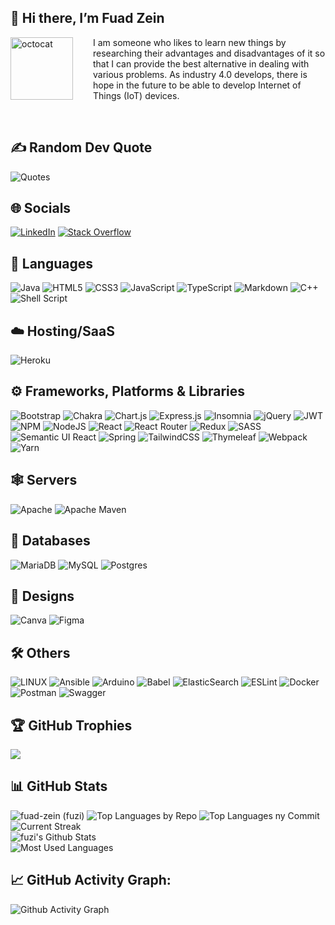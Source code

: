 ## 👋 Hi there, I’m **Fuad Zein**

<img align="left" height="100" src="https://user-images.githubusercontent.com/69384657/179312151-fdabe3af-823f-41ab-a6d4-17a72af4e9e8.png" alt="octocat" style="margin-right: 2rem;" />

I am someone who likes to learn new things by researching their advantages and disadvantages of it so that I can provide the best alternative in dealing with various problems. As industry 4.0 develops, there is hope in the future to be able to develop Internet of Things (IoT) devices.

&nbsp;

## ✍️ Random Dev Quote

![Quotes](https://quotes-github-readme.vercel.app/api?type=horizontal&theme=dracula)

## 🌐 Socials

[![LinkedIn](https://img.shields.io/badge/LinkedIn-%230077B5.svg?logo=linkedin&logoColor=white)](https://www.linkedin.com/in/fuadzein/)
[![Stack Overflow](https://img.shields.io/badge/-Stackoverflow-FE7A16?logo=stack-overflow&logoColor=white)](https://stackoverflow.com/users/18139953)

## 🎯 Languages

![Java](https://img.shields.io/badge/java-%23ED8B00.svg?style=flat&logo=java&logoColor=white)
![HTML5](https://img.shields.io/badge/html5-%23E34F26.svg?style=flat&logo=html5&logoColor=white)
![CSS3](https://img.shields.io/badge/css3-%231572B6.svg?style=flat&logo=css3&logoColor=white)
![JavaScript](https://img.shields.io/badge/javascript-%23323330.svg?style=flat&logo=javascript&logoColor=%23F7DF1E)
![TypeScript](https://img.shields.io/badge/typescript-%23007ACC.svg?style=flat&logo=typescript&logoColor=white)
![Markdown](https://img.shields.io/badge/markdown-%23000000.svg?style=flat&logo=markdown&logoColor=white)
![C++](https://img.shields.io/badge/c++-%2300599C.svg?style=flat&logo=c%2B%2B&logoColor=white)
![Shell Script](https://img.shields.io/badge/shell_script-%23121011.svg?style=flat&logo=gnu-bash&logoColor=white)

## ☁️ Hosting/SaaS

<!-- ![AWS](https://img.shields.io/badge/AWS-%23FF9900.svg?style=flat&logo=amazon-aws&logoColor=white) -->
<!-- ![Firebase](https://img.shields.io/badge/firebase-%23039BE5.svg?style=flat&logo=firebase) -->
<!-- ![Google Cloud](https://img.shields.io/badge/Google%20Cloud-%234285F4.svg?style=flat&logo=google-cloud&logoColor=white) -->

![Heroku](https://img.shields.io/badge/heroku-%23430098.svg?style=flat&logo=heroku&logoColor=white)

<!-- ![Oracle](https://img.shields.io/badge/Oracle-F80000?style=flat&logo=oracle&logoColor=white) -->
<!-- ![Netlify](https://img.shields.io/badge/netlify-%23000000.svg?style=flat&logo=netlify&logoColor=#00C7B7)  -->
<!-- ![OpenStack](https://img.shields.io/badge/Openstack-%23f01742.svg?style=flat&logo=openstack&logoColor=white) -->

## ⚙️ Frameworks, Platforms & Libraries

![Bootstrap](https://img.shields.io/badge/bootstrap-%23563D7C.svg?style=flat&logo=bootstrap&logoColor=white) ![Chakra](https://img.shields.io/badge/chakra-%234ED1C5.svg?style=flat&logo=chakraui&logoColor=white)
![Chart.js](https://img.shields.io/badge/chart.js-F5788D.svg?style=flat&logo=chart.js&logoColor=white)
![Express.js](https://img.shields.io/badge/express.js-%23404d59.svg?style=flat&logo=express&logoColor=%2361DAFB)
![Insomnia](https://img.shields.io/badge/Insomnia-black?style=flat&logo=insomnia&logoColor=5849BE)
![jQuery](https://img.shields.io/badge/jquery-%230769AD.svg?style=flat&logo=jquery&logoColor=white)
![JWT](https://img.shields.io/badge/JWT-black?style=flat&logo=JSON%20web%20tokens)
![NPM](https://img.shields.io/badge/NPM-%23000000.svg?style=flat&logo=npm&logoColor=white)
![NodeJS](https://img.shields.io/badge/node.js-6DA55F?style=flat&logo=node.js&logoColor=white)
![React](https://img.shields.io/badge/react-%2320232a.svg?style=flat&logo=react&logoColor=%2361DAFB) ![React Router](https://img.shields.io/badge/React_Router-CA4245?style=flat&logo=react-router&logoColor=white)
![Redux](https://img.shields.io/badge/redux-%23593d88.svg?style=flat&logo=redux&logoColor=white)
![SASS](https://img.shields.io/badge/SASS-hotpink.svg?style=flat&logo=SASS&logoColor=white)
![Semantic UI React](https://img.shields.io/badge/Semantic%20UI%20React-%2335BDB2.svg?style=flat&logo=SemanticUIReact&logoColor=white)
![Spring](https://img.shields.io/badge/spring-%236DB33F.svg?style=flat&logo=spring&logoColor=white)
![TailwindCSS](https://img.shields.io/badge/tailwindcss-%2338B2AC.svg?style=flat&logo=tailwind-css&logoColor=white)
![Thymeleaf](https://img.shields.io/badge/Thymeleaf-%23005C0F.svg?style=flat&logo=Thymeleaf&logoColor=white) ![Webpack](https://img.shields.io/badge/webpack-%238DD6F9.svg?style=flat&logo=webpack&logoColor=black)
![Yarn](https://img.shields.io/badge/yarn-%232C8EBB.svg?style=flat&logo=yarn&logoColor=white)

## 🕸️ Servers

![Apache](https://img.shields.io/badge/apache-%23D42029.svg?style=flat&logo=apache&logoColor=white)
![Apache Maven](https://img.shields.io/badge/Apache%20Maven-C71A36?style=flat&logo=Apache%20Maven&logoColor=white)

<!-- ![Jenkins](https://img.shields.io/badge/jenkins-%232C5263.svg?style=flat&logo=jenkins&logoColor=white) -->
<!-- ![Nginx](https://img.shields.io/badge/nginx-%23009639.svg?style=flat&logo=nginx&logoColor=white) -->

## 📅 Databases

![MariaDB](https://img.shields.io/badge/MariaDB-003545?style=flat&logo=mariadb&logoColor=white)
![MySQL](https://img.shields.io/badge/mysql-%2300f.svg?style=flat&logo=mysql&logoColor=white)
![Postgres](https://img.shields.io/badge/postgres-%23316192.svg?style=flat&logo=postgresql&logoColor=white)

## 🍧 Designs

![Canva](https://img.shields.io/badge/Canva-%2300C4CC.svg?style=flat&logo=Canva&logoColor=white)
![Figma](https://img.shields.io/badge/figma-%23F24E1E.svg?style=flat&logo=figma&logoColor=white)

## 🛠️ Others

![LINUX](https://img.shields.io/badge/Linux-FCC624?style=flat&logo=linux&logoColor=black)
![Ansible](https://img.shields.io/badge/ansible-%231A1918.svg?style=flat&logo=ansible&logoColor=white)
![Arduino](https://img.shields.io/badge/-Arduino-00979D?style=flat&logo=Arduino&logoColor=white)
![Babel](https://img.shields.io/badge/Babel-F9DC3e?style=flat&logo=babel&logoColor=black)
![ElasticSearch](https://img.shields.io/badge/-ElasticSearch-005571?style=flat&logo=elasticsearch)
![ESLint](https://img.shields.io/badge/ESLint-4B3263?style=flat&logo=eslint&logoColor=white)
![Docker](https://img.shields.io/badge/docker-%230db7ed.svg?style=flat&logo=docker&logoColor=white)
![Postman](https://img.shields.io/badge/Postman-FF6C37?style=flat&logo=postman&logoColor=white)
![Swagger](https://img.shields.io/badge/-Swagger-%23Clojure?style=flat&logo=swagger&logoColor=white)

<!-- ![Kubernetes](https://img.shields.io/badge/kubernetes-%23326ce5.svg?style=flat&logo=kubernetes&logoColor=white) ![Jira](https://img.shields.io/badge/jira-%230A0FFF.svg?style=flat&logo=jira&logoColor=white) -->

<!-- ## 📱 Mobile Dev -->

<!-- ## 📄 Code Editor & Ides -->

<!-- ## 💻 Tech Stack -->

## 🏆 GitHub Trophies

![](https://github-profile-trophy.vercel.app/?username=fuad-zein&theme=dracula&no-frame=true&no-bg=false&margin-w=4)

## 📊 GitHub Stats

![fuad-zein (fuzi)](https://github-profile-summary-cards.vercel.app/api/cards/profile-details?username=fuad-zein&theme=dracula)
![Top Languages by Repo](https://github-profile-summary-cards.vercel.app/api/cards/repos-per-language?username=fuad-zein&theme=dracula)
![Top Languages ny Commit](https://github-profile-summary-cards.vercel.app/api/cards/most-commit-language?username=fuad-zein&theme=dracula)
![Current Streak](https://github-readme-streak-stats.herokuapp.com/?user=fuad-zein&theme=dracula&hide_border=true)<br/>
![fuzi's Github Stats](https://github-readme-stats.vercel.app/api?username=fuad-zein&theme=dracula&hide_border=true&include_all_commits=false&count_private=false)<br/>
![Most Used Languages](https://github-readme-stats.vercel.app/api/top-langs/?username=fuad-zein&theme=dracula&hide_border=true&include_all_commits=false&count_private=false&layout=compact)<br/>

<!-- ### 🔝 Top Contributed Repo

![](https://github-contributor-stats.vercel.app/api?username=fuad-zein&limit=5&theme=dracula&combine_all_yearly_contributions=true) -->

## 📈 GitHub Activity Graph:

![Github Activity Graph](https://github-readme-activity-graph.vercel.app/graph?username=fuad-zein&area=true&hide_border=true&theme=dracula)

<!-- ## ✍️ Random Dev Quote

![Quotes](https://quotes-github-readme.vercel.app/api?type=horizontal&theme=dracula) -->

<!-- [![](https://visitcount.itsvg.in/api?id=fuad-zein&icon=2&color=3)](https://visitcount.itsvg.in) -->

<!-- Proudly created with GPRM ( https://gprm.itsvg.in ) -->

